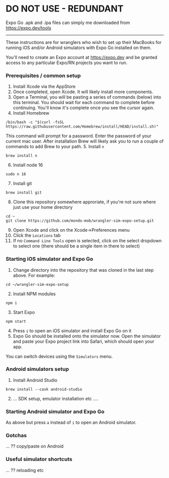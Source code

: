 

# DO NOT USE - REDUNDANT
Expo Go .apk and .ipa files can simply me downloaded from https://expo.dev/tools


---



These instructions are for wranglers who wish to set up their MacBooks for running iOS and/or Android simulators with Expo Go installed on them.

You'll need to create an Expo account at https://expo.dev and be granted access to any particular Expo/RN projects you want to run. 

### Prerequisites / common setup

1. Install Xcode via the AppStore
2. Once completed, open Xcode. It will likely install more components.
3. Open a Terminal, you will be pasting a series of commands (below) into this terminal. You should wait for each command to complete before continuing. You'll know it's complete once you see the cursor again.
4. Install Homebrew 
```shell
/bin/bash -c "$(curl -fsSL https://raw.githubusercontent.com/Homebrew/install/HEAD/install.sh)"
```
This command will prompt for a password. Enter the password of your current mac user. 
After installation Brew will likely ask you to run a couple of commands to add Brew to your path.
5. Install `n`
```shell
brew install n
```
6. Install node 16
```shell
sudo n 16
```
7. Install git
```shell
brew install git
```
8. Clone this repository somewhere approriate, if you're not sure where just use your home directory
```shell
cd ~
git clone https://github.com/mondo-mob/wrangler-sim-expo-setup.git
```
9. Open Xcode and click on the Xcode->Preferences menu
10. Click the `Locations` tab
11. If no `Command Line Tools` open is selected, click on the select dropdown to select one (there should be a single item in there to select)

### Starting iOS simulator and Expo Go

1. Change directory into the repository that was cloned in the last step above. For example:
```shell
cd ~/wrangler-sim-expo-setup
```
2. Install NPM modules
```shell
npm i
```
3. Start Expo
```shell
npm start
```
4. Press `i` to open an iOS simulator and install Expo Go on it
5. Expo Go should be installed onto the simulator now. Open the simulator and paste your Expo project link into Safari, which should open your app.

You can switch devices using the `Simulators` menu.

### Android simulators setup

1. Install Android Studio
```shell
brew install --cask android-studio
```
2. ... SDK setup, emulator installation etc ....

### Starting Android simulator and Expo Go

As above but press `a` instead of `i` to open an Android simulator.

### Gotchas

... ?? copy/paste on Android

### Useful simulator shortcuts

... ?? reloading etc
